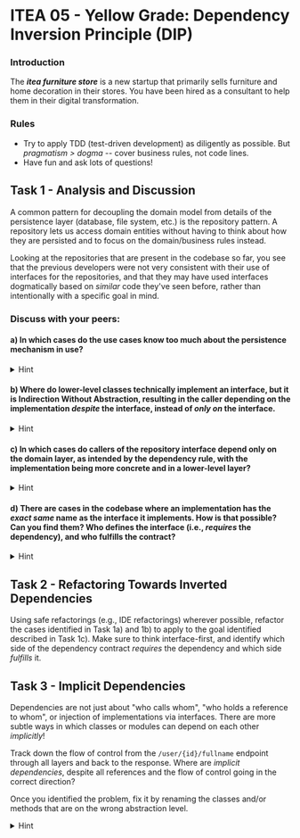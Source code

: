 # ITEA 05 - Yellow Grade: Dependency Inversion Principle (DIP)

### Introduction

The ***itea furniture store*** is a new startup that primarily sells furniture and
home decoration in their stores. You have been hired as a consultant to help
them in their digital transformation.

### Rules

* Try to apply TDD (test-driven development) as diligently as possible. But *pragmatism > dogma* -- cover business rules, not code lines.
* Have fun and ask lots of questions!

## Task 1 - Analysis and Discussion

A common pattern for decoupling the domain model from details of the persistence
layer (database, file system, etc.) is the repository pattern. A repository lets
us access domain entities without having to think about how they are persisted
and to focus on the domain/business rules instead.

Looking at the repositories that are present in the codebase so far, you see that
the previous developers were not very consistent with their use of interfaces for
the repositories, and that they may have used interfaces dogmatically based on *similar*
code they've seen before, rather than intentionally with a specific goal in mind.

### Discuss with your peers:

#### a) In which cases do the use cases know too much about the persistence mechanism in use?

<details>
<summary>Hint</summary>
A common symptom is when the repository interface (a domain concept) is defined
in the persistence layer, together with its implementation, which makes it difficult
for developers to conceptually separate those very different concepts.
</details>


#### b) Where do lower-level classes technically implement an interface, but it is Indirection Without Abstraction, resulting in the caller depending on the implementation *despite* the interface, instead of *only on* the interface.

<details>
<summary>Hint</summary>
A typical indicator is the presence of the `Impl` suffix with the rest of the class
name being just the interface name. If that is the case, then often the interface
name is too specific, or the implementation name could be named more explicitly
(i.e., what is it that makes this implementation more concrete than the interface?
What distinguishes it from other possible implementations?).

Another indicator is if the interface and the implementation  reside in the same
package or layer. Which of the two classes in the dependency contract *requires*
the dependency, and which one has to *provide* it in order to fulfill the contract?

E.g., imagine plugins for your favorite IDE were to define the contract that they
need in order to provide their functionality, and the IDE had to fulfill it. The
IDE would depend on *every* plugin.
</details>

#### c) In which cases do callers of the repository interface depend only on the domain layer, as intended by the dependency rule, with the implementation being more concrete and in a lower-level layer?

<details>
<summary>Hint</summary>
We want use cases to only depend on a repository interface for
accessing domain entities:<br>
use case --> repository interface <-- repository implementation

The domain/business rules are the highest level, and the "center"
of the application. Lower levels (use cases, persistence) depend on
the domain, but the domain has no dependencies on the infrastructure
or on application-specific code.
</details>

#### d) There are cases in the codebase where an implementation has the *exact same* name as the interface it implements. How is that possible? Can you find them? Who defines the interface (i.e., *requires* the dependency), and who fulfills the contract?

<details>
<summary>Hint</summary>
It's the `ReceiptPresenter` and `UserInfoPresenter`. If that is a fitting name, there is no need to
decrease readability by adding an `Impl` suffix. The `Impl` suffix is not
needed to indicate an implementation (that would be the generally discouraged
Hungarian notation, and of course classes are implementations - imagine having
`ListImpl` instead of `ArrayList`), but often only because the name must be
unique and the desired name is already taken by the interface.

So then, how can the class have the same name as its interface in this case?
Remember: Lower-level layers should depend on higher level interfaces, and
the dependencies should point inwards towards the application core.
</details>

## Task 2 - Refactoring Towards Inverted Dependencies

Using safe refactorings (e.g., IDE refactorings) wherever possible,
refactor the cases identified in Task 1a) and 1b) to apply to the goal identified
described in Task 1c). Make sure to think interface-first, and identify
which side of the dependency contract *requires* the dependency and which
side *fulfills* it.

## Task 3 - Implicit Dependencies

Dependencies are not just about "who calls whom", "who holds a reference to
whom", or injection of implementations via interfaces. There are more
subtle ways in which classes or modules can depend on each other *implicitly*!

Track down the flow of control from the `/user/{id}/fullname` endpoint through
all layers and back to the response. Where are *implicit dependencies*, despite
all references and the flow of control going in the correct direction?

Once you identified the problem, fix it by renaming the classes and/or methods
that are on the wrong abstraction level.

<details>
<summary>Hint</summary>
The endpoint correctly returns the full name for the given user ID, as
indicated by its name and path. It does so by calling the `GetUserInfoUseCase`,
which then returns the user info in the form of the user's full name.
But what if, in the future, more user info is added instead of just the
full name?

This is not about predicting the future, the problem lies
in the naming: `GetUserInfoUseCase` is simply more abstract than
`getFullNameByUserId`. If we add something to the "user info", the caller -
who expects only the full name - is affected. The opposite would be fine:
A user info endpoint which only intends to return the full name for now
can specifically request the full name for a given user ID, and if what
constitutes the user info changes later on, it can choose to invoke a
different use case).

Low-level details that are close to the infrastructure, like user interfaces
or web API endpoints, depend on more abstract application-specific use cases,
but those use cases should not need to know nor care about who calls them
(HTTP requests, button clicks, CLI commands, Siri voice commands, etc.).
They just fulfill one of the use cases of the application, i.e., they only
care about *why* they are invoked.
</details>
